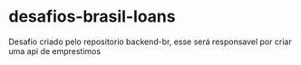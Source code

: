 # desafios-brasil-loans
Desafio criado pelo repositorio backend-br, esse será responsavel por criar uma api de emprestimos
